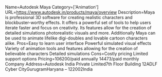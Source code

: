 Name=Autodesk Maya
Category=['Animation']
URL=https://www.autodesk.in/products/maya/overview
Description=Maya is professional 3D software for creating realistic characters and blockbuster-worthy effects. It offers a powerful set of tools to help users iterate faster and focus on creativity. Its features allow for the creation of detailed simulations photorealistic visuals and more. Additionally Maya can be used to animate lifelike digi-doubles and lovable cartoon characters alike.
Pros=Easy to learn user interface Powerful simulated visual effects Variety of animation tools and features allowing for the creation of believable characters Detailed simulations
Cons=Costly pricing Limited support options
Pricing=106200/paid annually 14473/paid monthly
Company Address=Autodesk India Private Limited7th Floor Building 12ADLF Cyber CityGurugramHaryana – 122002India
